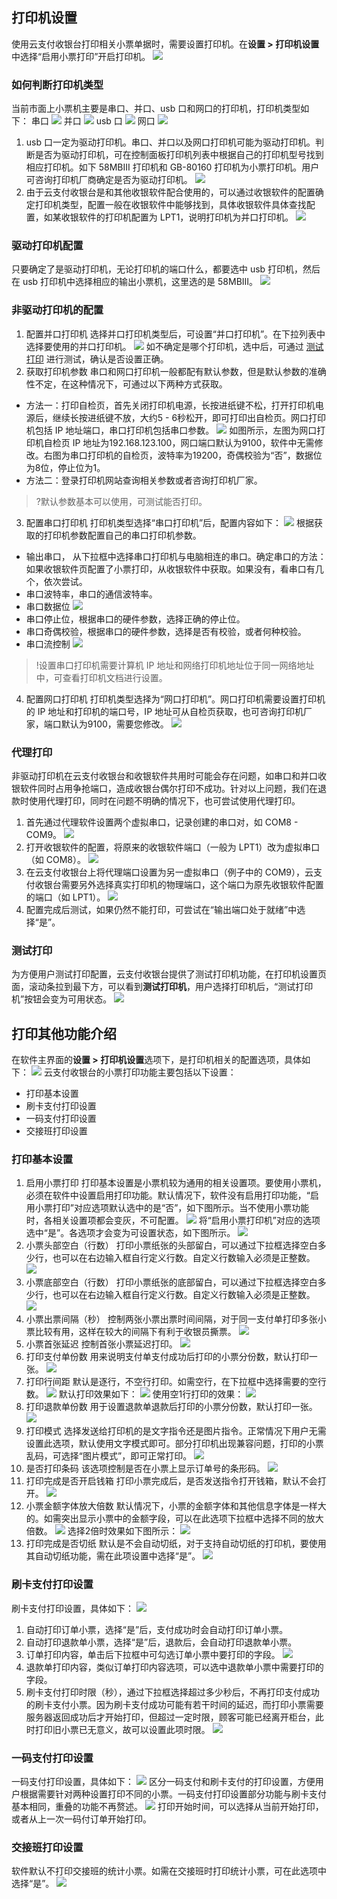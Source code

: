 ## 打印机设置
使用云支付收银台打印相关小票单据时，需要设置打印机。在**设置 > 打印机设置**中选择“启用小票打印”开启打印机。
![](https://main.qcloudimg.com/raw/ab81238b66048a304ac7e9d564d90001.png)
 
### 如何判断打印机类型
当前市面上小票机主要是串口、并口、usb 口和网口的打印机，打印机类型如下：
串口
![](https://main.qcloudimg.com/raw/f9338e0093c40de1179601078f1393c0.png)
并口
![](https://main.qcloudimg.com/raw/23ebb32a7bad0d8c3ca4bad4467fe3c7.jpg)
usb 口
![](https://main.qcloudimg.com/raw/aeecf171c2328f85eaab067cdf373f38.png)
网口
![](https://main.qcloudimg.com/raw/3dd13222aed0cf11df7a1f17fbce09d4.jpg)
1. usb 口一定为驱动打印机。串口、并口以及网口打印机可能为驱动打印机。判断是否为驱动打印机，可在控制面板打印机列表中根据自己的打印机型号找到相应打印机。如下 58MBIII 打印机和 GB-80160 打印机为小票打印机。用户可咨询打印机厂商确定是否为驱动打印机。
![](https://main.qcloudimg.com/raw/b128ff7966b1bcf7b793bce864e33488.png)
2. 由于云支付收银台是和其他收银软件配合使用的，可以通过收银软件的配置确定打印机类型，配置一般在收银软件中能够找到，具体收银软件具体查找配置，如某收银软件的打印机配置为 LPT1，说明打印机为并口打印机。
![](https://main.qcloudimg.com/raw/e82eef8f682d54acecc5c592631c38f5.png)

### 驱动打印机配置
只要确定了是驱动打印机，无论打印机的端口什么，都要选中 usb 打印机，然后在 usb 打印机中选择相应的输出小票机，这里选的是 58MBIII。
![](https://main.qcloudimg.com/raw/aa8df1b28d2d4d4a6d71b2759bc69aa1.png)

### 非驱动打印机的配置
1. 配置并口打印机
选择并口打印机类型后，可设置“并口打印机”。在下拉列表中选择要使用的并口打印机。
![](https://main.qcloudimg.com/raw/dffe8d84524768124a0a63395d1eacc9.png)
如不确定是哪个打印机，选中后，可通过 [测试打印](#.E6.B5.8B.E8.AF.95.E6.89.93.E5.8D.B0) 进行测试，确认是否设置正确。
2. 获取打印机参数
串口和网口打印机一般都配有默认参数，但是默认参数的准确性不定，在这种情况下，可通过以下两种方式获取。
 - 方法一：打印自检页，首先关闭打印机电源，长按进纸键不松，打开打印机电源后，继续长按进纸键不放，大约5 - 6秒松开，即可打印出自检页。网口打印机包括 IP 地址端口，串口打印机包括串口参数。
![](https://main.qcloudimg.com/raw/aee4b4567f27fe06deee3c130cc8acb0.png)
如图所示，左图为网口打印机自检页 IP 地址为192.168.123.100，网口端口默认为9100，软件中无需修改。右图为串口打印机的自检页，波特率为19200，奇偶校验为“否”，数据位为8位，停止位为1。
 - 方法二：登录打印机网站查询相关参数或者咨询打印机厂家。
>?默认参数基本可以使用，可测试能否打印。
3. 配置串口打印机
打印机类型选择“串口打印机”后，配置内容如下：
![](https://main.qcloudimg.com/raw/332d688886404713cdf01331f8adbeb4.png)
根据获取的打印机参数配置自己的串口打印机参数。
 - 输出串口， 从下拉框中选择串口打印机与电脑相连的串口。确定串口的方法：如果收银软件页配置了小票打印，从收银软件中获取。如果没有，看串口有几个，依次尝试。
 - 串口波特率，串口的通信波特率。
 - 串口数据位
![](https://main.qcloudimg.com/raw/3036d28077fd283b91a241a90dc697ae.png)
 - 串口停止位，根据串口的硬件参数，选择正确的停止位。
 - 串口奇偶校验，根据串口的硬件参数，选择是否有校验，或者何种校验。 
 - 串口流控制
![](https://main.qcloudimg.com/raw/a0ee00432b206f60c3eaa8731248d8bb.png)
>!设置串口打印机需要计算机 IP 地址和网络打印机地址位于同一网络地址中，可查看打印机文档进行设置。
4. 配置网口打印机
打印机类型选择为“网口打印机”。网口打印机需要设置打印机的 IP 地址和打印机的端口号，IP 地址可从自检页获取，也可咨询打印机厂家，端口默认为9100，需要您修改。
![](https://main.qcloudimg.com/raw/4f1fa0c03b12edebeff2db0a87285b50.png)

### 代理打印
非驱动打印机在云支付收银台和收银软件共用时可能会存在问题，如串口和并口收银软件同时占用争抢端口，造成收银台偶尔打印不成功。针对以上问题，我们在退款时使用代理打印，同时在问题不明确的情况下，也可尝试使用代理打印。
1. 首先通过代理软件设置两个虚拟串口，记录创建的串口对，如 COM8 - COM9。
![](https://main.qcloudimg.com/raw/612ea895c9998f93d5383ed240bf874d.png)
2. 打开收银软件的配置，将原来的收银软件端口（一般为 LPT1）改为虚拟串口（如 COM8）。
![](https://main.qcloudimg.com/raw/a57730c0c0962f989fa8aa5ecdb9afc3.png)
3. 在云支付收银台上将代理端口设置为另一虚拟串口（例子中的 COM9），云支付收银台需要另外选择真实打印机的物理端口，这个端口为原先收银软件配置的端口（如 LPT1）。
![](https://main.qcloudimg.com/raw/cc258a4dc959e87ae08e2c4c88dc5b2d.png)
4. 配置完成后测试，如果仍然不能打印，可尝试在“输出端口处于就绪”中选择“是”。

### 测试打印
为方便用户测试打印配置，云支付收银台提供了测试打印机功能，在打印机设置页面，滚动条拉到最下方，可以看到**测试打印机**，用户选择打印机后，“测试打印机”按钮会变为可用状态。
![](https://main.qcloudimg.com/raw/3c88cdaeca2744724a84e26234993b34.png)

## 打印其他功能介绍
在软件主界面的**设置 > 打印机设置**选项下，是打印机相关的配置选项，具体如下：
![](https://main.qcloudimg.com/raw/8c6bb0000a8088e4c02d699173fc465e.png)
云支付收银台的小票打印功能主要包括以下设置：
- 打印基本设置
- 刷卡支付打印设置
- 一码支付打印设置
- 交接班打印设置

### 打印基本设置
1. 启用小票打印
打印基本设置是小票机较为通用的相关设置项。要使用小票机，必须在软件中设置启用打印功能。默认情况下，软件没有启用打印功能，“启用小票打印”对应选项默认选中的是“否”，如下图所示。当不使用小票功能时，各相关设置项都会变灰，不可配置。
![](https://main.qcloudimg.com/raw/4889199ae0c34f40980d6e5bb117eb00.png)
将“启用小票打印机”对应的选项选中“是”。各选项才会变为可设置状态，如下图所示。
![](https://main.qcloudimg.com/raw/8df3c2694baedb135dfabedf95ee329e.png)
2. 小票头部空白（行数）
打印小票纸张的头部留白，可以通过下拉框选择空白多少行，也可以在右边输入框自行定义行数。自定义行数输入必须是正整数。
![](https://main.qcloudimg.com/raw/1b7e3839f586378e69b43c4edca3726c.png)
3. 小票底部空白（行数）
打印小票纸张的底部留白，可以通过下拉框选择空白多少行，也可以在右边输入框自行定义行数。自定义行数输入必须是正整数。
![](https://main.qcloudimg.com/raw/4c3e827954925f2b112505ce81d8d6ff.png)
4. 小票出票间隔（秒）
控制两张小票出票时间间隔，对于同一支付单打印多张小票比较有用，这样在较大的间隔下有利于收银员撕票。
![](https://main.qcloudimg.com/raw/b657f93cad18acdebe81e1a47a1847df.png)
5. 小票首张延迟
控制首张小票延迟打印。
![](https://main.qcloudimg.com/raw/06762f32d2848aec835ca3c22d58f786.png)
6. 打印支付单份数
用来说明支付单支付成功后打印的小票分份数，默认打印一张。
 ![](https://main.qcloudimg.com/raw/4e7746a8fed8ff80c1a22c8056741089.png)
7. 打印行间距
默认是逐行，不空行打印。如需空行，在下拉框中选择需要的空行数。
![](https://main.qcloudimg.com/raw/a3a384f193e048388b4010bfe2f73a3d.png)
默认打印效果如下：
![](https://main.qcloudimg.com/raw/7dcefe5d74d1f6cae11975b2b80e31db.jpg)
使用空1行打印的效果：
![](https://main.qcloudimg.com/raw/44d0ed84626a9a1758fa5517062e8efb.jpg)
8. 打印退款单份数
用于设置退款单退款后打印的小票分份数，默认打印一张。
![](https://main.qcloudimg.com/raw/0e4075f056f313debb2690e47d27380c.png)
9. 打印模式
选择发送给打印机的是文字指令还是图片指令。正常情况下用户无需设置此选项，默认使用文字模式即可。部分打印机出现兼容问题，打印的小票乱码，可选择“图片模式”，即可正常打印。
![](https://main.qcloudimg.com/raw/9ddc075722b7cd64d8b208790d19a41b.png)
10. 是否打印条码
该选项控制是否在小票上显示订单号的条形码。
 ![](https://main.qcloudimg.com/raw/ddf00c9d6b91de70b0b3ebd3a196a6f2.png)
11. 打印完成是否开启钱箱
打印小票完成后，是否发送指令打开钱箱，默认不会打开。
![](https://main.qcloudimg.com/raw/e3ec79c7ed60fd9fc58a48aaa4411776.png)
12. 小票金额字体放大倍数
默认情况下，小票的金额字体和其他信息字体是一样大的。如需突出显示小票中的金额字段，可以在此选项下拉框中选择不同的放大倍数。
![](https://main.qcloudimg.com/raw/3f9072ac6558484aa950ccb2b2f666f8.png)
选择2倍时效果如下图所示：
![](https://main.qcloudimg.com/raw/999aa69b9685a1e6552ce7513af6be31.jpg)
13. 打印完成是否切纸
默认是不会自动切纸，对于支持自动切纸的打印机，要使用其自动切纸功能，需在此项设置中选择“是”。
![](https://main.qcloudimg.com/raw/563628946f6051dc41d9a6e2d1fe822b.png)

### 刷卡支付打印设置
刷卡支付打印设置，具体如下：
 ![](https://main.qcloudimg.com/raw/285754e02d001c6148b484c2cdb7736b.png)
1. 自动打印订单小票，选择“是”后，支付成功时会自动打印订单小票。
2. 自动打印退款单小票，选择“是”后，退款后，会自动打印退款单小票。
3. 订单打印内容，单击后下拉框中可勾选订单小票中要打印的字段。
![](https://main.qcloudimg.com/raw/6fca59cb822e9ea705568df46b8ffd5c.png)
4. 退款单打印内容，类似订单打印内容选项，可以选中退款单小票中需要打印的字段。
5. 刷卡支付打印时限（秒），通过下拉框选择超过多少秒后，不再打印支付成功的刷卡支付小票。因为刷卡支付成功可能有若干时间的延迟，而打印小票需要服务器返回成功后才开始打印，但超过一定时限，顾客可能已经离开柜台，此时打印旧小票已无意义，故可以设置此项时限。
![](https://main.qcloudimg.com/raw/6d8b68e32c7229efb6146b0fa385a5cd.png)

### 一码支付打印设置
一码支付打印设置，具体如下：
![](https://main.qcloudimg.com/raw/bb979739e1ed80c857985c98dcf92646.png)
区分一码支付和刷卡支付的打印设置，方便用户根据需要针对两种设置打印不同的小票。一码支付打印设置部分功能与刷卡支付基本相同，重叠的功能不再赘述。
![](https://main.qcloudimg.com/raw/479a4863837f789a2f74fd28d7f68390.png)
打印开始时间，可以选择从当前开始打印，或者从上一次一码付订单开始打印。
 
### 交接班打印设置
软件默认不打印交接班的统计小票。如需在交接班时打印统计小票，可在此选项中选择“是”。
 ![](https://main.qcloudimg.com/raw/f34a793fea6eec860f9093b3090512b8.png)



